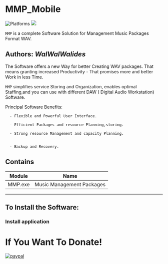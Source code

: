 # MMP_Mobile
![Platforms](https://img.shields.io/badge/Supported%20platforms-Win32%20and%20Win64-red.svg)
![](mmp_256.png)

`MMP` is a complete Software Solution for Management Music Packages Format WAV.


**Authors:**  *WalWalWalides*
------

The Software offers a new Way for better Creating WAV packages. That means granting increased Productivity - That promises more and better Work in less Time.

`MMP` simplifies service Storing and Organization, enables optimal Staffing,and you can use with different DAW ( Digital Audio Workstation) Software.




Principal Software Benefits:

      - Flexible and Powerful User Interface.

      - Efficient Packages and resource Planning,storing.

      - Strong resource Management and capacity Planning.
      
      
      - Backup and Recovery.


    
    


## Contains

| Module | Name | 
| --- | --- |
|MMP.exe|Music Management Packages |


------

## To Install the Software:

### Install application 




# If You Want To Donate!

[![paypal](https://www.paypalobjects.com/en_US/i/btn/btn_donateCC_LG.gif)](https://www.paypal.com/cgi-bin/webscr?cmd=_s-xclick&hosted_button_id=Y79F36A9BGLHS&source=url)


